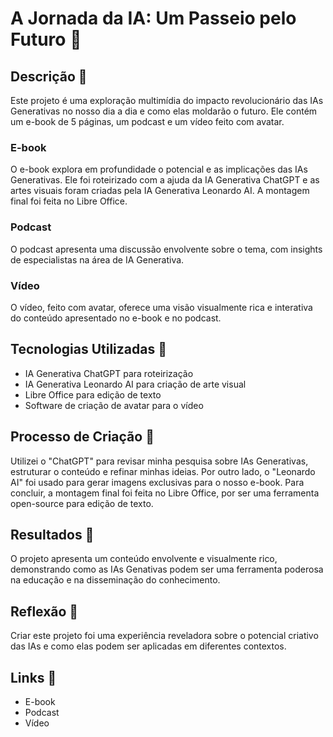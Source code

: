 # A Jornada da IA: Um Passeio pelo Futuro 🌌

## Descrição 📒
Este projeto é uma exploração multimídia do impacto revolucionário das IAs Generativas no nosso dia a dia e como elas moldarão o futuro. Ele contém um e-book de 5 páginas, um podcast e um vídeo feito com avatar.

### E-book
O e-book explora em profundidade o potencial e as implicações das IAs Generativas. Ele foi roteirizado com a ajuda da IA Generativa ChatGPT e as artes visuais foram criadas pela IA Generativa Leonardo AI. A montagem final foi feita no Libre Office.

### Podcast
O podcast apresenta uma discussão envolvente sobre o tema, com insights de especialistas na área de IA Generativa.

### Vídeo
O vídeo, feito com avatar, oferece uma visão visualmente rica e interativa do conteúdo apresentado no e-book e no podcast.

## Tecnologias Utilizadas 🤖
- IA Generativa ChatGPT para roteirização
- IA Generativa Leonardo AI para criação de arte visual
- Libre Office para edição de texto
- Software de criação de avatar para o vídeo

## Processo de Criação 🧐
Utilizei o "ChatGPT" para revisar minha pesquisa sobre IAs Generativas, estruturar o conteúdo e refinar minhas ideias. Por outro lado, o "Leonardo AI" foi usado para gerar imagens exclusivas para o nosso e-book. Para concluir, a montagem final foi feita no Libre Office, por ser uma ferramenta open-source para edição de texto.

## Resultados 🚀
O projeto apresenta um conteúdo envolvente e visualmente rico, demonstrando como as IAs Genativas podem ser uma ferramenta poderosa na educação e na disseminação do conhecimento.

## Reflexão 💭
Criar este projeto foi uma experiência reveladora sobre o potencial criativo das IAs e como elas podem ser aplicadas em diferentes contextos.

## Links 🔗
- E-book
- Podcast
- Vídeo
